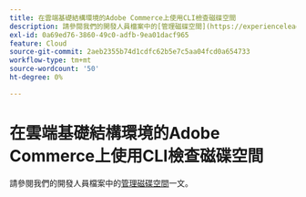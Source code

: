 ```yaml
---
title: 在雲端基礎結構環境的Adobe Commerce上使用CLI檢查磁碟空間
description: 請參閱我們的開發人員檔案中的[管理磁碟空間](https://experienceleague.adobe.com/zh-hant/docs/commerce-cloud-service/user-guide/develop/storage/manage-disk-space)文章。
exl-id: 0a69ed76-3860-49c0-adfb-9ea01dacf965
feature: Cloud
source-git-commit: 2aeb2355b74d1cdfc62b5e7c5aa04fcd0a654733
workflow-type: tm+mt
source-wordcount: '50'
ht-degree: 0%

---
```


# 在雲端基礎結構環境的Adobe Commerce上使用CLI檢查磁碟空間

請參閱我們的開發人員檔案中的[管理磁碟空間](https://experienceleague.adobe.com/zh-hant/docs/commerce-cloud-service/user-guide/develop/storage/manage-disk-space)一文。

